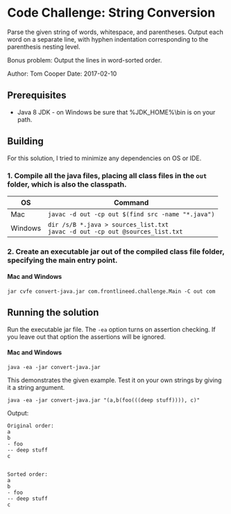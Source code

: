 # Code Challenge: String Conversion

Parse the given string of words, whitespace, and parentheses. Output each word on a separate line,
with hyphen indentation corresponding to the parenthesis nesting level.

Bonus problem:
Output the lines in word-sorted order.

Author: Tom Cooper
Date: 2017-02-10

## Prerequisites

* Java 8 JDK - on Windows be sure that %JDK_HOME%\bin is on your path.

## Building

For this solution, I tried to minimize any dependencies on OS or IDE.

### 1. Compile all the java files, placing all class files in the ``out`` folder, which is also the classpath.

OS | Command
---|---
Mac | ```javac -d out -cp out $(find src -name "*.java")```
Windows | ```dir /s/B *.java > sources_list.txt``` <br> ```javac -d out -cp out @sources_list.txt```

### 2. Create an executable jar out of the compiled class file folder, specifying the main entry point.

#### Mac and Windows
```
jar cvfe convert-java.jar com.frontlineed.challenge.Main -C out com
```

## Running the solution

Run the executable jar file. The ``-ea`` option turns on assertion checking.
If you leave out that option the assertions will be ignored.

#### Mac and Windows
```
java -ea -jar convert-java.jar
```

This demonstrates the given example. Test it on your own strings by giving it
a string argument.

```
java -ea -jar convert-java.jar "(a,b(foo(((deep stuff)))), c)"
```

Output:

```
Original order:
a
b
- foo
-- deep stuff
c


Sorted order:
a
b
- foo
-- deep stuff
c

```

